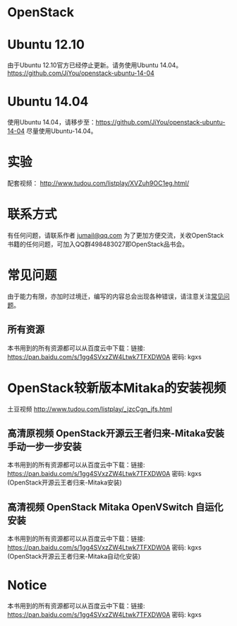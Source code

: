 OpenStack
=========

# Ubuntu 12.10

由于Ubuntu 12.10官方已经停止更新。请务使用Ubuntu 14.04。https://github.com/JiYou/openstack-ubuntu-14-04

# Ubuntu 14.04
使用Ubuntu 14.04，请移步至：https://github.com/JiYou/openstack-ubuntu-14-04
尽量使用Ubuntu-14.04。


# 实验

配套视频：
http://www.tudou.com/listplay/XVZuh9OC1eg.html/

# 联系方式
有任何问题，请联系作者 jumail@qq.com
为了更加方便交流，关收OpenStack书籍的任何问题，可加入QQ群498483027即OpenStack品书会。

# 常见问题

由于能力有限，亦加时过境迁，编写的内容总会出现各种错误，请注意关注[常见问题](https://github.com/JiYou/openstack/blob/master/qa.md)。

## 所有资源

本书用到的所有资源都可以从百度云中下载：链接: https://pan.baidu.com/s/1gg4SVxzZW4Ltwk7TFXDW0A 密码: kgxs

# OpenStack较新版本Mitaka的安装视频

土豆视频 http://www.tudou.com/listplay/_jzcCgn_jfs.html

## 高清原视频 OpenStack开源云王者归来-Mitaka安装 手动一步一步安装

本书用到的所有资源都可以从百度云中下载：链接: https://pan.baidu.com/s/1gg4SVxzZW4Ltwk7TFXDW0A 密码: kgxs (OpenStack开源云王者归来-Mitaka安装)

## 高清视频 OpenStack Mitaka OpenVSwitch 自运化安装


本书用到的所有资源都可以从百度云中下载：链接: https://pan.baidu.com/s/1gg4SVxzZW4Ltwk7TFXDW0A 密码: kgxs (OpenStack开源云王者归来-Mitaka自动化安装)

# Notice

本书用到的所有资源都可以从百度云中下载：链接: https://pan.baidu.com/s/1gg4SVxzZW4Ltwk7TFXDW0A 密码: kgxs
